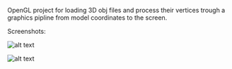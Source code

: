 OpenGL project for loading 3D obj files and process their vertices trough a graphics pipline from model coordinates to the screen.

Screenshots:

![alt text](https://github.com/TzachSh/3D_Models_Displayer-master/blob/master/Img/Img1.png)

![alt text](https://github.com/TzachSh/3D_Models_Displayer-master/blob/master/Img/Img2.png)
